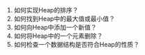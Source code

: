 

1. 如何实现Heap的排序？
2. 如何找到Heap中的最大值或最小值？
3. 如何向Heap中添加一个新值？
4. 如何将Heap中的一个元素删除？
5. 如何检查一个数据结构是否符合Heap的性质？